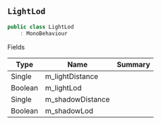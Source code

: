 ## `LightLod`

```csharp
public class LightLod
    : MonoBehaviour

```

Fields

| Type | Name | Summary | 
| --- | --- | --- | 
| Single | m_lightDistance |  | 
| Boolean | m_lightLod |  | 
| Single | m_shadowDistance |  | 
| Boolean | m_shadowLod |  | 


